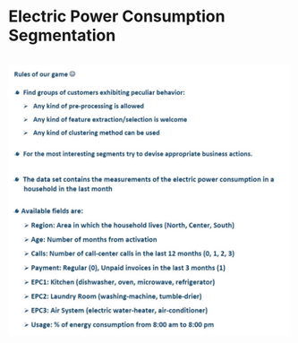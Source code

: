 # Electric Power Consumption Segmentation
<p>
    <br>
    <img src="https://github.com/giumanto/Electric-Power-Consumption-Segmentation/blob/main/Instructions.jpg" width="600"/>
    <br>
<p>
